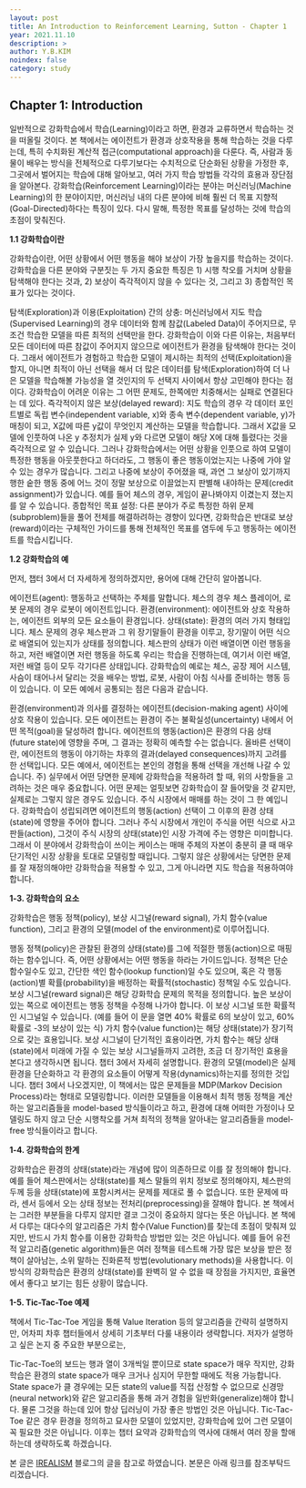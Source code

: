 ```yaml
---
layout: post
title: An Introduction to Reinforcement Learning, Sutton - Chapter 1
year: 2021.11.10
description: >
author: Y.B.KIM
noindex: false
category: study
---
```


**Chapter 1: Introduction**
---

일반적으로 강화학습에서 학습(Learning)이라고 하면, 환경과 교류하면서 학습하는 것을 떠올릴 것이다. 본 책에서는 에이전트가 환경과 상호작용을 통해 학습하는 것을 다루는데, 특히 수치화된 계산적 접근(computational approach)을 다룬다. 즉, 사람과 동물이 배우는 방식을 전체적으로 다루기보다는 수치적으로 단순화된 상황을 가정한 후, 그곳에서 벌어지는 학습에 대해 알아보고, 여러 가지 학습 방법들 각각의 효용과 장단점을 알아본다. 강화학습(Reinforcement Learning)이라는 분야는 머신러닝(Machine Learning)의 한 분야이지만, 머신러닝 내의 다른 분야에 비해 훨씬 더 목표 지향적(Goal-Directed)하다는 특징이 있다. 다시 말해, 특정한 목표를 달성하는 것에 학습의 초점이 맞춰진다.


**1.1 강화학습이란**

강화학습이란, 어떤 상황에서 어떤 행동을 해야 보상이 가장 높을지를 학습하는 것이다. 강화학습을 다른 분야와 구분짓는 두 가지 중요한 특징은 1) 시행 착오를 거치며 상황을 탐색해야 한다는 것과, 2) 보상이 즉각적이지 않을 수 있다는 것, 그리고 3) 종합적인 목표가 있다는 것이다.

탐색(Exploration)과 이용(Exploitation) 간의 상충: 머신러닝에서 지도 학습(Supervised Learning)의 경우 데이터와 함께 참값(Labeled Data)이 주어지므로, 무조건 학습한 모델을 따른 최적의 선택만을 한다. 강화학습이 이와 다른 이유는, 처음부터 모든 데이터에 따른 참값이 주어지지 않으므로 에이전트가 환경을 탐색해야 한다는 것이다. 그래서 에이전트가 경험하고 학습한 모델이 제시하는 최적의 선택(Exploitation)을 할지, 아니면 최적이 아닌 선택을 해서 더 많은 데이터를 탐색(Exploration)하여 더 나은 모델을 학습해볼 가능성을 열 것인지의 두 선택지 사이에서 항상 고민해야 한다는 점이다. 강화학습이 어려운 이유는 그 어떤 문제도, 한쪽에만 치중해서는 실패로 연결된다는 데 있다.
즉각적이지 않은 보상(delayed reward): 지도 학습의 경우 각 데이터 포인트별로 독립 변수(independent variable, x)와 종속 변수(dependent variable, y)가 매칭이 되고, X값에 따른 y값이 무엇인지 계산하는 모델을 학습합니다. 그래서 X값을 모델에 인풋하여 나온 y 추정치가 실제 y와 다르면 모델이 해당 X에 대해 틀렸다는 것을 즉각적으로 알 수 있습니다. 그러나 강화학습에서는 어떤 상황을 인풋으로 하여 모델이 특정한 행동을 아웃풋한다고 하더라도, 그 행동이 좋은 행동이었는지는 나중에 가야 알 수 있는 경우가 많습니다. 그리고 나중에 보상이 주어졌을 때, 과연 그 보상이 있기까지 행한 숱한 행동 중에 어느 것이 정말 보상으로 이끌었는지 판별해 내야하는 문제(credit assignment)가 있습니다. 예를 들어 체스의 경우, 게임이 끝나봐야지 이겼는지 졌는지를 알 수 있습니다.
종합적인 목표 설정: 다른 분야가 주로 특정한 하위 문제(subproblem)들을 풀어 전체를 해결하려하는 경향이 있다면, 강화학습은 반대로 보상(reward)이라는 구체적인 가이드를 통해 전체적인 목표를 염두에 두고 행동하는 에이전트를 학습시킵니다.


**1.2 강화학습의 예**

먼저, 챕터 3에서 더 자세하게 정의하겠지만, 용어에 대해 간단히 알아봅니다.

에이전트(agent): 행동하고 선택하는 주체를 말합니다. 체스의 경우 체스 플레이어, 로봇 문제의 경우 로봇이 에이전트입니다.
환경(environment): 에이전트와 상호 작용하는, 에이전트 외부의 모든 요소들이 환경입니다.
상태(state): 환경의 여러 가지 형태입니다. 체스 문제의 경우 체스판과 그 위 장기말들이 환경을 이루고, 장기말이 어떤 식으로 배열되어 있는지가 상태를 정의합니다. 체스판의 상태가 이런 배열이면 이런 행동을 하고, 저런 배열이면 저런 행동을 하도록 우리는 학습을 진행하는데, 여기서 이런 배열, 저런 배열 등이 모두 각기다른 상태입니다.
강화학습의 예로는 체스, 공장 제어 시스템, 사슴이 태어나서 달리는 것을 배우는 방법, 로봇, 사람이 아침 식사를 준비하는 행동 등이 있습니다. 이 모든 예에서 공통되는 점은 다음과 같습니다.

환경(environment)과 의사를 결정하는 에이전트(decision-making agent) 사이에 상호 작용이 있습니다.
모든 에이전트는 환경이 주는 불확실성(uncertainty) 내에서 어떤 목적(goal)을 달성하려 합니다.
에이전트의 행동(action)은 환경의 다음 상태(future state)에 영향을 주며, 그 결과는 정확히 예측할 수는 없습니다.
올바른 선택이란, 에이전트의 행동이 야기하는 차후의 결과(delayed consequences)까지 고려를 한 선택입니다.
모든 예에서, 에이전트는 본인의 경험을 통해 선택을 개선해 나갈 수 있습니다.
주) 실무에서 어떤 당면한 문제에 강화학습을 적용하려 할 때, 위의 사항들을 고려하는 것은 매우 중요합니다. 어떤 문제는 얼핏보면 강화학습이 잘 들어맞을 것 같지만, 실제로는 그렇지 않은 경우도 있습니다. 주식 시장에서 매매를 하는 것이 그 한 예입니다. 강화학습이 성립되려면 에이전트의 행동(action) 선택이 그 이후의 환경 상태(state)에 영향을 주어야 합니다. 그러나 주식 시장에서 개인이 주식을 어떤 식으로 사고 판들(action), 그것이 주식 시장의 상태(state)인 시장 가격에 주는 영향은 미미합니다. 그래서 이 분야에서 강화학습이 쓰이는 케이스는 매매 주체의 자본이 충분히 클 때 매우 단기적인 시장 상황을 토대로 모델링할 때입니다. 그렇지 않은 상황에서는 당면한 문제를 잘 재정의해야만 강화학습을 적용할 수 있고, 그게 아니라면 지도 학습을 적용하여야 합니다.



**1-3. 강화학습의 요소**

강화학습은 행동 정책(policy), 보상 시그널(reward signal), 가치 함수(value function), 그리고 환경의 모델(model of the environment)로 이루어집니다.

행동 정책(policy)은 관찰된 환경의 상태(state)를 그에 적절한 행동(action)으로 매핑하는 함수입니다. 즉, 어떤 상황에서는 어떤 행동을 하라는 가이드입니다. 정책은 단순 함수일수도 있고, 간단한 색인 함수(lookup function)일 수도 있으며, 혹은 각 행동(action)별 확률(probability)을 배정하는 확률적(stochastic) 정책일 수도 있습니다.
보상 시그널(reward signal)은 해당 강화학습 문제의 목적을 정의합니다. 높은 보상이 있는 쪽으로 에이전트는 행동 정책을 수정해 나가야 합니다. 이 보상 시그널 또한 확률적인 시그널일 수 있습니다. (예를 들어 이 문을 열면 40% 확률로 6의 보상이 있고, 60% 확률로 -3의 보상이 있는 식)
가치 함수(value function)는 해당 상태(state)가 장기적으로 갖는 효용입니다. 보상 시그널이 단기적인 효용이라면, 가치 함수는 해당 상태(state)에서 미래에 가질 수 있는 보상 시그널들까지 고려한, 조금 더 장기적인 효용을 본다고 생각하시면 됩니다. 챕터 3에서 자세히 설명합니다.
환경의 모델(model)은 실제 환경을 단순화하고 각 환경의 요소들이 어떻게 작용(dynamics)하는지를 정의한 것입니다. 챕터 3에서 나오겠지만, 이 책에서는 많은 문제들을 MDP(Markov Decision Process)라는 형태로 모델링합니다. 이러한 모델들을 이용해서 최적 행동 정책을 계산하는 알고리즘들을 model-based 방식들이라고 하고, 환경에 대해 어떠한 가정이나 모델링도 하지 않고 단순 시행착오를 거쳐 최적의 정책을 알아내는 알고리즘들을 model-free 방식들이라고 합니다.


**1-4. 강화학습의 한계**

강화학습은 환경의 상태(state)라는 개념에 많이 의존하므로 이를 잘 정의해야 합니다. 예를 들어 체스판에서는 상태(state)를 체스 말들의 위치 정보로 정의해야지, 체스판의 두께 등을 상태(state)에 포함시켜서는 문제를 제대로 풀 수 없습니다. 또한 문제에 따라, 센서 등에서 오는 상태 정보는 전처리(preprocessing)을 잘해야 합니다. 본 책에서는 그러한 부분들을 다루지 않지만 결코 그것이 중요하지 않다는 뜻은 아닙니다.
본 책에서 다루는 대다수의 알고리즘은 가치 함수(Value Function)를 찾는데 초점이 맞춰져 있지만, 반드시 가치 함수를 이용한 강화학습 방법만 있는 것은 아닙니다. 예를 들어 유전적 알고리즘(genetic algorithm)들은 여러 정책을 테스트해 가장 많은 보상을 받은 정책이 살아남는, 소위 말하는 진화론적 방법(evolutionary methods)을 사용합니다. 이 방식의 강화학습은 환경의 상태(state)를 완벽히 알 수 없을 때 장점을 가지지만, 효율면에서 좋다고 보기는 힘든 상황이 많습니다.


**1-5. Tic-Tac-Toe 예제**

책에서 Tic-Tac-Toe 게임을 통해 Value Iteration 등의 알고리즘을 간략히 설명하지만, 어차피 차후 챕터들에서 상세히 기초부터 다룰 내용이라 생략합니다. 저자가 설명하고 싶은 논지 중 주요한 부분으로는,

Tic-Tac-Toe의 보드는 행과 열이 3개씩일 뿐이므로 state space가 매우 작지만, 강화학습은 환경의 state space가 매우 크거나 심지어 무한할 때에도 적용 가능합니다.
State space가 클 경우에는 모든 state의 value를 직접 산정할 수 없으므로 신경망(neural network)와 같은 알고리즘을 통해 과거 경험을 일반화(generalize)해야 합니다. 물론 그것을 하는데 있어 항상 딥러닝이 가장 좋은 방법인 것은 아닙니다.
Tic-Tac-Toe 같은 경우 환경을 정의하고 묘사한 모델이 있었지만, 강화학습에 있어 그런 모델이 꼭 필요한 것은 아닙니다.
이후는 챕터 요약과 강화학습의 역사에 대해서 여러 장을 할애하는데 생략하도록 하겠습니다.


본 글은 [IREALISM](https://irealist.org/data-science/?mod=document&uid=7864) 블로그의 글을 참고로 하였습니다. 본문은 아래 링크를 참조부탁드리겠습니다.

<br>

<script type="text/javascript" src="https://cdnjs.buymeacoffee.com/1.0.0/button.prod.min.js" data-name="bmc-button" data-slug="ybkim95" data-color="#FFDD00" data-emoji=""  data-font="Comic" data-text="Buy me a coffee" data-outline-color="#000000" data-font-color="#000000" data-coffee-color="#ffffff" ></script>